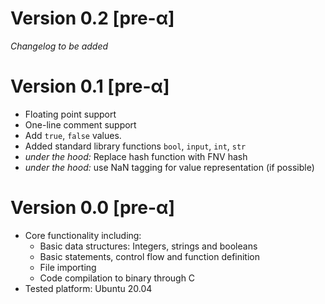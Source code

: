# Version 0.2 [pre-α]

*Changelog to be added*

# Version 0.1 [pre-α]

  * Floating point support
  * One-line comment support
  * Add `true`, `false` values.
  * Added standard library functions `bool`, `input`, `int`, `str`
  * *under the hood:* Replace hash function with FNV hash
  * *under the hood:* use NaN tagging for value representation (if possible)

# Version 0.0 [pre-α]

  * Core functionality including:
    * Basic data structures: Integers, strings and booleans
    * Basic statements, control flow and function definition
    * File importing
    * Code compilation to binary through C
  * Tested platform: Ubuntu 20.04

